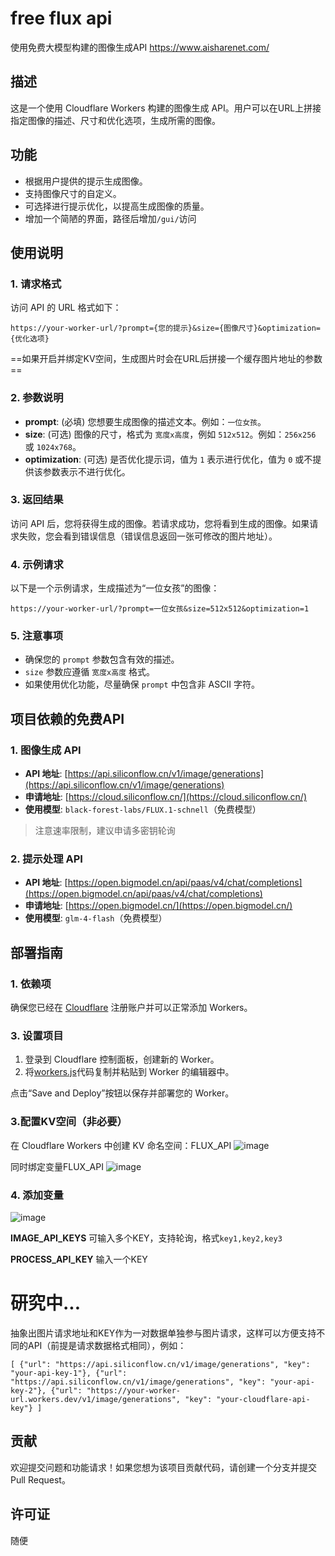 # free flux api
使用免费大模型构建的图像生成API https://www.aisharenet.com/


## 描述
这是一个使用 Cloudflare Workers 构建的图像生成 API。用户可以在URL上拼接指定图像的描述、尺寸和优化选项，生成所需的图像。


## 功能
- 根据用户提供的提示生成图像。
- 支持图像尺寸的自定义。
- 可选择进行提示优化，以提高生成图像的质量。
- 增加一个简陋的界面，路径后增加`/gui/`访问

## 使用说明

### 1. 请求格式
访问 API 的 URL 格式如下：

```
https://your-worker-url/?prompt={您的提示}&size={图像尺寸}&optimization={优化选项}
```
==如果开启并绑定KV空间，生成图片时会在URL后拼接一个缓存图片地址的参数==


### 2. 参数说明
- **prompt**: (必填) 您想要生成图像的描述文本。例如：`一位女孩`。
- **size**: (可选) 图像的尺寸，格式为 `宽度x高度`，例如 `512x512`。例如：`256x256` 或 `1024x768`。
- **optimization**: (可选) 是否优化提示词，值为 `1` 表示进行优化，值为 `0` 或不提供该参数表示不进行优化。

### 3. 返回结果
访问 API 后，您将获得生成的图像。若请求成功，您将看到生成的图像。如果请求失败，您会看到错误信息（错误信息返回一张可修改的图片地址）。

### 4. 示例请求
以下是一个示例请求，生成描述为“一位女孩”的图像：

```
https://your-worker-url/?prompt=一位女孩&size=512x512&optimization=1
```

### 5. 注意事项
- 确保您的 `prompt` 参数包含有效的描述。
- `size` 参数应遵循 `宽度x高度` 格式。
- 如果使用优化功能，尽量确保 `prompt` 中包含非 ASCII 字符。

## 项目依赖的免费API

### 1. 图像生成 API
- **API 地址**: [https://api.siliconflow.cn/v1/image/generations](https://api.siliconflow.cn/v1/image/generations)
- **申请地址**: [https://cloud.siliconflow.cn/](https://cloud.siliconflow.cn/)
- **使用模型**: `black-forest-labs/FLUX.1-schnell`（免费模型）
> 注意速率限制，建议申请多密钥轮询

### 2. 提示处理 API
- **API 地址**: [https://open.bigmodel.cn/api/paas/v4/chat/completions](https://open.bigmodel.cn/api/paas/v4/chat/completions)
- **申请地址**: [https://open.bigmodel.cn/](https://open.bigmodel.cn/)
- **使用模型**: `glm-4-flash`（免费模型）

## 部署指南

### 1. 依赖项
确保您已经在 [Cloudflare](https://www.cloudflare.com/) 注册账户并可以正常添加 Workers。


### 3. 设置项目
1. 登录到 Cloudflare 控制面板，创建新的 Worker。
2. 将[workers.js](https://github.com/pptt121212/freefluxapi/blob/main/workers.js)代码复制并粘贴到 Worker 的编辑器中。

点击“Save and Deploy”按钮以保存并部署您的 Worker。


### 3.配置KV空间（非必要）
在 Cloudflare Workers 中创建 KV 命名空间：FLUX_API
![image](https://github.com/user-attachments/assets/1a8e6e5e-9954-4fb9-900b-7856f499cf16)


同时绑定变量FLUX_API
![image](https://github.com/user-attachments/assets/b0d029ac-af87-4078-9026-64f3e01e534e)


### 4. 添加变量

![image](https://github.com/user-attachments/assets/e163e0fa-0474-4917-b716-3e3c68742f7d)

**IMAGE_API_KEYS**
可输入多个KEY，支持轮询，格式`key1,key2,key3`

**PROCESS_API_KEY**
输入一个KEY


# 研究中...

抽象出图片请求地址和KEY作为一对数据单独参与图片请求，这样可以方便支持不同的API（前提是请求数据格式相同），例如：

`[
  {"url": "https://api.siliconflow.cn/v1/image/generations", "key": "your-api-key-1"},
  {"url": "https://api.siliconflow.cn/v1/image/generations", "key": "your-api-key-2"},
  {"url": "https://your-worker-url.workers.dev/v1/image/generations", "key": "your-cloudflare-api-key"}
]`


## 贡献
欢迎提交问题和功能请求！如果您想为该项目贡献代码，请创建一个分支并提交 Pull Request。

## 许可证
随便
